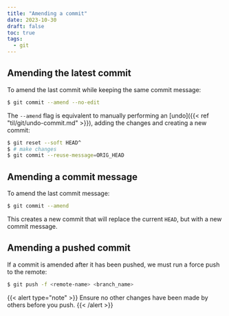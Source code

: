 ```yaml
---
title: "Amending a commit"
date: 2023-10-30
draft: false
toc: true
tags:
  - git
---
```


## Amending the latest commit

To amend the last commit while keeping the same commit message:

```bash
$ git commit --amend --no-edit
```

The `--amend` flag is equivalent to manually performing an [undo]({{< ref
"til/git/undo-commit.md" >}}), adding the changes and creating a new commit:

```bash
$ git reset --soft HEAD^
$ # make changes
$ git commit --reuse-message=ORIG_HEAD
```

## Amending a commit message

To amend the last commit message:

```bash
$ git commit --amend
```

This creates a new commit that will replace the current `HEAD`, but with a new
commit message.

## Amending a pushed commit

If a commit is amended after it has been pushed, we must run a force push to the
remote:

```bash
$ git push -f <remote-name> <branch_name>
```
{{< alert type="note" >}}
Ensure no other changes have been made by others before you push.
{{< /alert >}}

